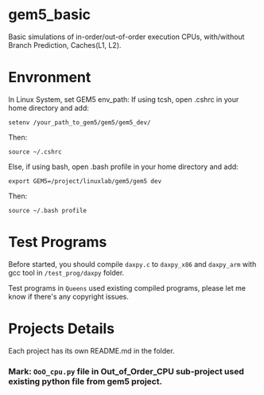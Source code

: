 # gem5_basic
Basic simulations of in-order/out-of-order execution CPUs, with/without Branch Prediction, Caches(L1, L2).

# Envronment
In Linux System, set GEM5 env_path:
If using tcsh, open .cshrc in your home directory and add:
```
setenv /your_path_to_gem5/gem5/gem5_dev/
```
Then:
```
source ~/.cshrc
```
Else, if using bash, open .bash profile in your home directory and add:
```
export GEM5=/project/linuxlab/gem5/gem5 dev
```
Then:
```
source ~/.bash profile
```

# Test Programs
Before started, you should compile `daxpy.c` to `daxpy_x86` and `daxpy_arm` with gcc tool in `/test_prog/daxpy` folder.

Test programs in `Queens` used existing compiled programs, please let me know if there's any copyright issues.

# Projects Details
Each project has its own README.md in the folder.

### Mark: `OoO_cpu.py` file in Out_of_Order_CPU sub-project used existing python file from gem5 project.
